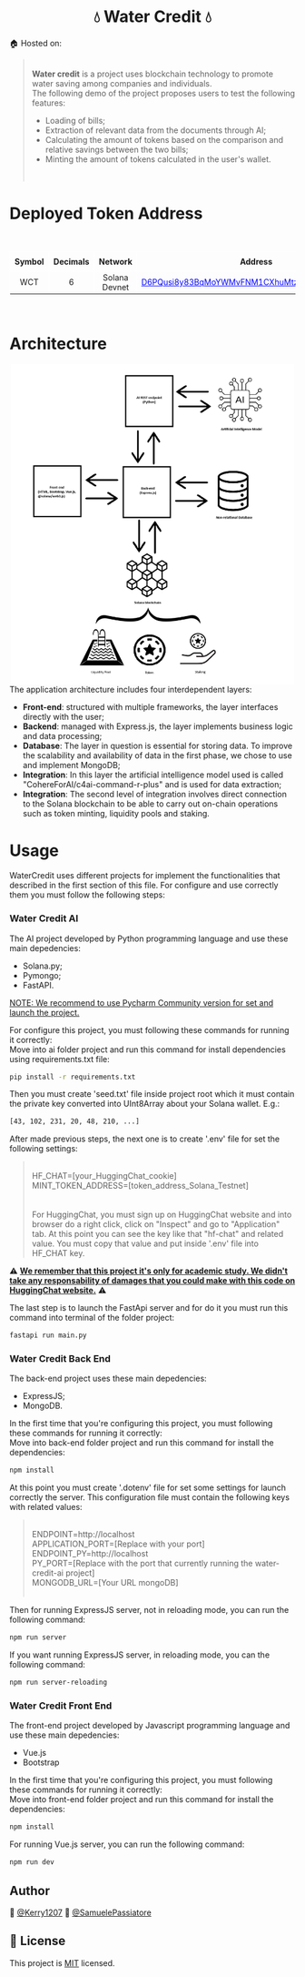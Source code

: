 <h1 align="center">💧 Water Credit 💧</h1>

🏠 Hosted on: <a href="#"></a><br/>

> <br/><b>Water credit</b> is a project uses blockchain technology to promote water saving among companies and individuals.<br/>
> The following demo of the project proposes users to test the following features:
>
> <ul>
> <li>Loading of bills; </li>
> <li>Extraction of relevant data from the documents through AI; </li>
> <li>Calculating the amount of tokens based on the comparison and relative savings between the two bills; </li>
> <li>Minting the amount of tokens calculated in the user's wallet. </li>
> <ul><br/>

# Deployed Token Address

<br/>
<table>
  <tr>
    <th style="border: 1px solid white; padding: 8px;">Symbol</th>
    <th style="border: 1px solid white; padding: 8px;">Decimals</th>
    <th style="border: 1px solid white; padding: 8px;">Network</th>
    <th style="border: 1px solid white; padding: 8px;">Address</th>
    <th style="border: 1px solid white; padding: 8px;">Active</th>
  <tr>
  <tr style="text-align:center; vertical-align:middle; padding: 8px;">
    <td style="border: 1px solid white;">WCT</td>
    <td style="border: 1px solid white;">6</td>
    <td style="border: 1px solid white;">Solana Devnet</td>
    <td style="border: 1px solid white;"><a href="https://explorer.solana.com/address/D6PQusi8y83BqMoYWMvFNM1CXhuMtz8MrJdRHYNdBFHX?cluster=devnet" style="color:blue; text-decoration:underline; text-shadow: 1px 1px white;">D6PQusi8y83BqMoYWMvFNM1CXhuMtz8MrJdRHYNdBFHX</a></td>
    <td style="border: 1px solid white;">🟢</td>
  <tr>
</table><br/>

# Architecture

<img src="./docs/WaterCredit_StructureOfProject.png" width="500" heigth="500" style="display: block; margin-left: auto; margin-right: auto;" />
The application architecture includes four interdependent layers:<br/>
<ul>
<li><b>Front-end</b>: structured with multiple frameworks, the layer interfaces directly with the user;<br/></li>
<li><b>Backend</b>: managed with Express.js, the layer implements business logic and data processing;<br/></li>
<li><b>Database</b>: The layer in question is essential for storing data. To improve the scalability and availability of data in the first phase, we chose to use and implement MongoDB;<br/></li>
<li><b>Integration</b>: In this layer the artificial intelligence model used is called "CohereForAI/c4ai-command-r-plus" and is used for data extraction;<br/></li>
<li><b>Integration</b>: The second level of integration involves direct connection to the Solana blockchain to be able to carry out on-chain operations such as token minting, liquidity pools and staking.<br/></li>
</ul>

# Usage

WaterCredit uses different projects for implement the functionalities that described in the first section of this file.
For configure and use correctly them you must follow the following steps: <br/>

<h3>Water Credit AI</h3>
The AI project developed by Python programming language and use these main depedencies:
<ul>
  <li>Solana.py;</li>
  <li>Pymongo;</li>
  <li>FastAPI.</li>
</ul>
<u>NOTE: We recommend to use Pycharm Community version for set and launch the project.</u>

For configure this project, you must following these commands for running it correctly:<br/>
Move into ai folder project and run this command for install dependencies using requirements.txt file:<br/>

```sh
pip install -r requirements.txt
```

Then you must create 'seed.txt' file inside project root which it must contain the private key converted into UInt8Array about your Solana wallet.
E.g.:

```sh
[43, 102, 231, 20, 48, 210, ...]
```

After made previous steps, the next one is to create '.env' file for set the following settings:

> <br/>
> HF_CHAT=[your_HuggingChat_cookie]<br/>
> MINT_TOKEN_ADDRESS=[token_address_Solana_Testnet]<br/>
> <br/>
> <br/>
> For HuggingChat, you must sign up on HuggingChat website and into browser do a right click, click on "Inspect" and go to "Application" tab.
> At this point you can see the key like that "hf-chat" and related value. You must copy that value and put inside '.env' file into HF_CHAT key.<br/>

⚠️ <u><b>We remember that this project it's only for academic study. We didn't take any responsability of damages that you could make with this code on HuggingChat website.</b></u> ⚠️

The last step is to launch the FastApi server and for do it you must run this command into terminal of the folder project:

```sh
fastapi run main.py
```

<h3>Water Credit Back End</h3>
The back-end project uses these main depedencies:
<ul>
  <li>ExpressJS;</li>
  <li>MongoDB.</li>
</ul>

In the first time that you're configuring this project, you must following these commands for running it correctly:<br/>
Move into back-end folder project and run this command for install the dependencies:

```sh
npm install
```

At this point you must create '.dotenv' file for set some settings for launch correctly the server.
This configuration file must contain the following keys with related values:

> <br/>
> ENDPOINT=http://localhost<br/>
> APPLICATION_PORT=[Replace with your port]<br/>
> ENDPOINT_PY=http://localhost<br/>
> PY_PORT=[Replace with the port that currently running the water-credit-ai project]<br/>
> MONGODB_URL=[Your URL mongoDB]<br/>
> <br/>

Then for running ExpressJS server, not in reloading mode, you can run the following command:

```sh
npm run server
```

If you want running ExpressJS server, in reloading mode, you can the following command:

```sh
npm run server-reloading
```

<h3>Water Credit Front End</h3>
The front-end project developed by Javascript programming language and use these main depedencies:
<ul>
  <li>Vue.js</li>
  <li>Bootstrap</li>
</ul>

In the first time that you're configuring this project, you must following these commands for running it correctly:<br/>
Move into front-end folder project and run this command for install the dependencies:

```sh
npm install
```

For running Vue.js server, you can run the following command:

```sh
npm run dev
```

## Author

👤 [@Kerry1207](https://github.com/Kerry1207)
👤 [@SamuelePassiatore](https://github.com/SamuelePassiatore)

## 📝 License

This project is [MIT](https://github.com/Kerry1207/WaterCredit/blob/main/LICENSE) licensed.
